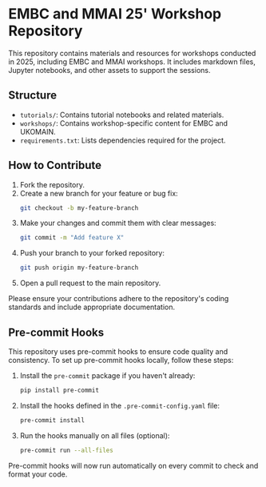 # EMBC and MMAI 25' Workshop Repository

This repository contains materials and resources for workshops conducted in 2025, including EMBC and MMAI workshops. It includes markdown files, Jupyter notebooks, and other assets to support the sessions.

## Structure

- `tutorials/`: Contains tutorial notebooks and related materials.
- `workshops/`: Contains workshop-specific content for EMBC and UKOMAIN.
- `requirements.txt`: Lists dependencies required for the project.

## How to Contribute

1. Fork the repository.
2. Create a new branch for your feature or bug fix:
   ```bash
   git checkout -b my-feature-branch
   ```
3. Make your changes and commit them with clear messages:
   ```bash
   git commit -m "Add feature X"
   ```
4. Push your branch to your forked repository:
   ```bash
   git push origin my-feature-branch
   ```
5. Open a pull request to the main repository.

Please ensure your contributions adhere to the repository's coding standards and include appropriate documentation.

## Pre-commit Hooks

This repository uses pre-commit hooks to ensure code quality and consistency. To set up pre-commit hooks locally, follow these steps:

1. Install the `pre-commit` package if you haven't already:
   ```bash
   pip install pre-commit
   ```
2. Install the hooks defined in the `.pre-commit-config.yaml` file:
   ```bash
   pre-commit install
   ```
3. Run the hooks manually on all files (optional):
   ```bash
   pre-commit run --all-files
   ```

Pre-commit hooks will now run automatically on every commit to check and format your code.
